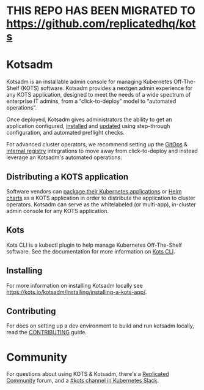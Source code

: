 # THIS REPO HAS BEEN MIGRATED TO https://github.com/replicatedhq/kots

# Kotsadm

Kotsadm is an installable admin console for managing Kubernetes Off-The-Shelf (KOTS) software. Kotsadm provides a nextgen admin experience for any KOTS application, designed to meet the needs of a wide spectrum of enterprise IT admins, from a “click-to-deploy” model to “automated operations”.

Once deployed, Kotsadm gives administrators the ability to get an application configured, [installed](https://kots.io/kotsadm/installing/installing-a-kots-app/) and [updated](https://kots.io/kotsadm/updating/updating-kots-apps/) using step-through configuration, and automated preflight checks. 

For advanced cluster operators, we recommend setting up the [GitOps](https://kots.io/kotsadm/gitops/single-app-workflows/) & [internal registry](https://kots.io/kotsadm/registries/self-hosted-registry/) integrations to move away from click-to-deploy and instead leverage an Kotsadm's automated operations.

## Distributing a KOTS application
Software vendors can [package their Kubernetes applications](https://kots.io/vendor/) or [Helm charts](https://kots.io/vendor/helm/using-helm-charts) as a KOTS application in order to distribute the application to cluster operators. Kotsadm can serve as the whitelabeled (or multi-app), in-cluster admin console for any KOTS application.

## Kots

Kots CLI is a kubectl plugin to help manage Kubernetes Off-The-Shelf software. See the documentation for more information on [Kots CLI](https://kots.io/kots-cli/getting-started/).

## Installing

For more information on installing Kotsadm locally see https://kots.io/kotsadm/installing/installing-a-kots-app/.

## Contributing

For docs on setting up a dev environment to build and run kotsadm locally, read the [CONTRIBUTING](https://github.com/replicatedhq/kotsadm/blob/master/CONTRIBUTING.md) guide.

# Community

For questions about using KOTS & Kotsadm, there's a [Replicated Community](https://help.replicated.com/community) forum, and a [#kots channel in Kubernetes Slack](https://kubernetes.slack.com/channels/kots).
